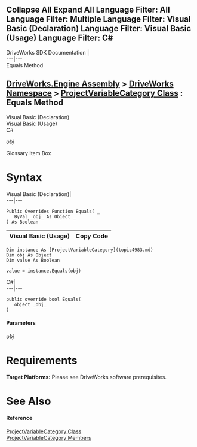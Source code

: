 Collapse All Expand All Language Filter: All  Language Filter: Multiple  Language Filter: Visual Basic (Declaration) Language Filter: Visual Basic (Usage) Language Filter: C#  
---  
DriveWorks SDK Documentation  |   
---|---  
Equals Method   
  
[DriveWorks.Engine Assembly](topic2156.md) > [DriveWorks Namespace](topic2159.md) > [ProjectVariableCategory Class](topic4983.md) : Equals Method  
---  
  
Visual Basic (Declaration)    
Visual Basic (Usage)    
C# 

_obj_
    

Glossary Item Box

# Syntax

Visual Basic (Declaration)|   
---|---  
      
    
    Public Overrides Function Equals( _
       ByVal _obj_ As Object _
    ) As Boolean  
  
Visual Basic (Usage)| Copy Code  
---|---  
      
    
    Dim instance As [ProjectVariableCategory](topic4983.md)
    Dim obj As Object
    Dim value As Boolean
     
    value = instance.Equals(obj)  
  
C#|   
---|---  
      
    
    public override bool Equals( 
       object _obj_
    )  
  
#### Parameters

 _obj_
    

# Requirements

**Target Platforms:** Please see DriveWorks software prerequisites.

# See Also

#### Reference

[ProjectVariableCategory Class](topic4983.md)   
[ProjectVariableCategory Members](topic4984.md)


